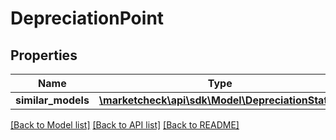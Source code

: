 # DepreciationPoint

## Properties
Name | Type | Description | Notes
------------ | ------------- | ------------- | -------------
**similar_models** | [**\marketcheck\api\sdk\Model\DepreciationStats[]**](DepreciationStats.md) |  | [optional] 

[[Back to Model list]](../README.md#documentation-for-models) [[Back to API list]](../README.md#documentation-for-api-endpoints) [[Back to README]](../README.md)


